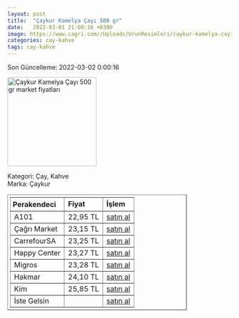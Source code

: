 ```yaml
---
layout: post
title:  "Çaykur Kamelya Çayı 500 gr"
date:   2022-03-01 21:00:16 +0300
image: https://www.cagri.com//Uploads/UrunResimleri/caykur-kamelya-cayi-500-gr-9a74.jpg
categories: cay-kahve
tags: cay-kahve
---
```


Son Güncelleme: 2022-03-02 0:00:16

<img src="https://www.cagri.com//Uploads/UrunResimleri/caykur-kamelya-cayi-500-gr-9a74.jpg" width="200" alt="Çaykur Kamelya Çayı 500 gr market fiyatları" />

Kategori: Çay, Kahve
<br />
Marka: Çaykur

<table border="1" style="padding: 5px;width:80%;">
  <tr>
    <td style="padding: 5px;"><strong>Perakendeci</strong></td>
    <td><strong>Fiyat</strong></td>
    <td><strong>İşlem</strong></td>
  </tr>
  <tr>
              <td>A101</td>
              <td>22,95 TL</td>
              <td><a target="_blank" href="https://www.a101.com.tr/market/caykur-cay-kamelya-500-g/">satın al</a></td>
            </tr><tr>
              <td>Çağrı Market</td>
              <td>23,15 TL</td>
              <td><a target="_blank" href="https://www.cagri.com/caykur-kamelya-cayi-500-gr">satın al</a></td>
            </tr><tr>
              <td>CarrefourSA</td>
              <td>23,25 TL</td>
              <td><a target="_blank" href="https://www.carrefoursa.com/caykur-kamelya-cayi-500-g-p-30018810">satın al</a></td>
            </tr><tr>
              <td>Happy Center</td>
              <td>23,27 TL</td>
              <td><a target="_blank" href="https://www.happycenter.com.tr/Caykur_500_Gr_Cay_Kamelya">satın al</a></td>
            </tr><tr>
              <td>Migros</td>
              <td>23,28 TL</td>
              <td><a target="_blank" href="https://www.migros.com.tr/caykur-kamelya-cay-500-g-p-2f7988">satın al</a></td>
            </tr><tr>
              <td>Hakmar</td>
              <td>24,10 TL</td>
              <td><a target="_blank" href="https://www.hakmarexpress.com.tr/urun/gida-caykur-kamelya-cayi-siyah-cay-500gr">satın al</a></td>
            </tr><tr>
              <td>Kim</td>
              <td>25,85 TL</td>
              <td><a target="_blank" href="https://www.kimgeldi.com/caykur-kamelya-cay-500-gr">satın al</a></td>
            </tr><tr>
              <td>İste Gelsin</td>
              <td></td>
              <td><a target="_blank" href="https://www.istegelsin.com/urun/caykur-kamelya-500-gr_CAY27-AD">satın al</a></td>
            </tr>
</table>
